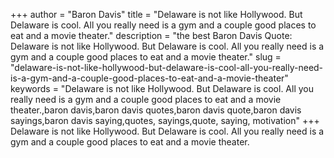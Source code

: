 +++
author = "Baron Davis"
title = "Delaware is not like Hollywood. But Delaware is cool. All you really need is a gym and a couple good places to eat and a movie theater."
description = "the best Baron Davis Quote: Delaware is not like Hollywood. But Delaware is cool. All you really need is a gym and a couple good places to eat and a movie theater."
slug = "delaware-is-not-like-hollywood-but-delaware-is-cool-all-you-really-need-is-a-gym-and-a-couple-good-places-to-eat-and-a-movie-theater"
keywords = "Delaware is not like Hollywood. But Delaware is cool. All you really need is a gym and a couple good places to eat and a movie theater.,baron davis,baron davis quotes,baron davis quote,baron davis sayings,baron davis saying,quotes, sayings,quote, saying, motivation"
+++
Delaware is not like Hollywood. But Delaware is cool. All you really need is a gym and a couple good places to eat and a movie theater.
